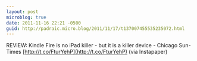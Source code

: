 ```yaml
---
layout: post
microblog: true
date: 2011-11-16 22:21 -0500
guid: http://padraic.micro.blog/2011/11/17/t137007455535235072.html
---
```

REVIEW: Kindle Fire is no iPad killer - but it is a killer device - Chicago Sun-Times [http://t.co/FturYehP](http://t.co/FturYehP) (via Instapaper)
